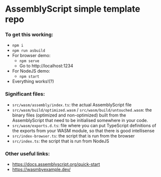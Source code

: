 # AssemblyScript simple template repo

### To get this working:
- `npm i`
- `npm run asbuild`
- For browser demo:
  - `npm serve`
  - Go to http://localhost:1234
- For NodeJS demo:
  - `npm start`
- Everything works!(?)

### Significant files:
- `src/wasm/assembly/index.ts`: the actual AssemblyScript file
- `src/wasm/build/optimized.wasm` / `src/wasm/build/untouched.wasm`: the binary files (optimized and non-optimized) built from the AssemblyScript that need to be initialised somewhere in your code.
- `src/wasm/exports.d.ts`: file where you can put TypeScript definitions of the exports from your WASM module, so that there is good intellisense
- `src/index-browser.ts`: the script that is run from the browser
- `src/index.ts`: the script that is run from NodeJS

### Other useful links:
- https://docs.assemblyscript.org/quick-start
- https://wasmbyexample.dev/